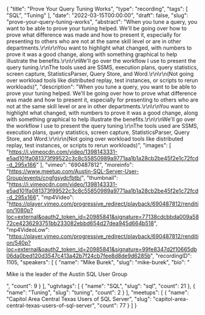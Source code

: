 {
  "title": "Prove Your Query Tuning Works",
  "type": "recording",
  "tags": [
    "SQL",
    "Tuning"
  ],
  "date": "2022-03-15T00:00:00",
  "draft": false,
  "slug": "prove-your-query-tuning-works",
  "abstract": "When you tune a query, you want to be able to prove your tuning helped. We'll be going over how to prove what difference was made and how to present it, especially for presenting to others who are not at the same skill level or are in other departments.\r\n\r\nYou want to highlight what changed, with numbers to prove it was a good change, along with something graphical to help illustrate the benefits.\r\n\r\nWe'll go over the workflow I use to present the query tuning.\r\nThe tools used are SSMS, execution plans, query statistics, screen capture, StatisticsParser, Query Store, and Word.\r\n\r\n(Not going over workload tools like distributed replay, test instances, or scripts to rerun workloads)",
  "description": "When you tune a query, you want to be able to prove your tuning helped. We'll be going over how to prove what difference was made and how to present it, especially for presenting to others who are not at the same skill level or are in other departments.\r\n\r\nYou want to highlight what changed, with numbers to prove it was a good change, along with something graphical to help illustrate the benefits.\r\n\r\nWe'll go over the workflow I use to present the query tuning.\r\nThe tools used are SSMS, execution plans, query statistics, screen capture, StatisticsParser, Query Store, and Word.\r\n\r\n(Not going over workload tools like distributed replay, test instances, or scripts to rerun workloads)",
  "images": [
    "https://i.vimeocdn.com/video/1398143331-e5ad101fa081373f99522c3c8c55850989a9771aa1b1a28cb2be45f2e1c72fcd-d_295x166"
  ],
  "vimeo": "690487812",
  "moreinfo": "https://www.meetup.com/Austin-SQL-Server-User-Group/events/cngfgsydcfbtb/",
  "thumbnail": "https://i.vimeocdn.com/video/1398143331-e5ad101fa081373f99522c3c8c55850989a9771aa1b1a28cb2be45f2e1c72fcd-d_295x166",
  "mp4Video": "https://player.vimeo.com/progressive_redirect/playback/690487812/rendition/1080p?loc=external&oauth2_token_id=20985841&signature=77138cdcbbda009a5872ce4236293751bb233082ebbd654d27dea945d664b518",
  "mp4VideoLow": "https://player.vimeo.com/progressive_redirect/playback/690487812/rendition/540p?loc=external&oauth2_token_id=20985841&signature=99fe8347d2f10665db06da0bed120d3547c413a42b7f24cb7fee8d8de9d6285b",
  "recordingID": 1105,
  "speakers": [
    {
      "name": "Mike Burek",
      "slug": "mike-burek",
      "bio": "<p>Mike is the leader of the Austin SQL User Group</p>",
      "count": 9
    }
  ],
  "ugtvtags": [
    {
      "name": "SQL",
      "slug": "sql",
      "count": 21
    },
    {
      "name": "Tuning",
      "slug": "tuning",
      "count": 2
    }
  ],
  "meetups": [
    {
      "name": "Capitol Area Central Texas Users of SQL Server",
      "slug": "capitol-area-central-texas-users-of-sql-server",
      "count": 77
    }
  ]
}